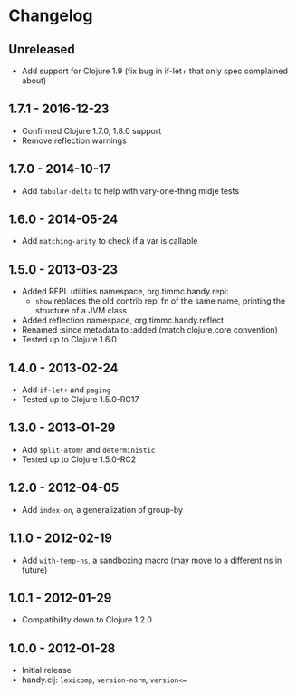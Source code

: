 # Changelog

## Unreleased
- Add support for Clojure 1.9 (fix bug in if-let+ that only spec
  complained about)

## 1.7.1 - 2016-12-23
- Confirmed Clojure 1.7.0, 1.8.0 support
- Remove reflection warnings

## 1.7.0 - 2014-10-17
- Add `tabular-delta` to help with vary-one-thing midje tests

## 1.6.0 - 2014-05-24
- Add `matching-arity` to check if a var is callable

## 1.5.0 - 2013-03-23
- Added REPL utilities namespace, org.timmc.handy.repl:
    - `show` replaces the old contrib repl fn of the same name,
      printing the structure of a JVM class
- Added reflection namespace, org.timmc.handy.reflect
- Renamed :since metadata to :added (match clojure.core convention)
- Tested up to Clojure 1.6.0

## 1.4.0 - 2013-02-24
- Add `if-let+` and `paging`
- Tested up to Clojure 1.5.0-RC17

## 1.3.0 - 2013-01-29
- Add `split-atom!` and `deterministic`
- Tested up to Clojure 1.5.0-RC2

## 1.2.0 - 2012-04-05
- Add `index-on`, a generalization of group-by

## 1.1.0 - 2012-02-19
- Add `with-temp-ns`, a sandboxing macro (may move to a different ns in future)

## 1.0.1 - 2012-01-29
- Compatibility down to Clojure 1.2.0

## 1.0.0 - 2012-01-28
- Initial release
- handy.clj: `lexicomp`, `version-norm`, `version<=`
